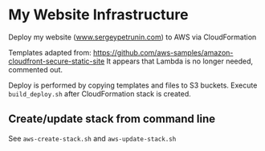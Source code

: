 # My Website Infrastructure

Deploy my website (www.sergeypetrunin.com) to AWS via CloudFormation

Templates adapted from:
https://github.com/aws-samples/amazon-cloudfront-secure-static-site
It appears that Lambda is no longer needed, commented out.

Deploy is performed by copying templates and files to S3 buckets.
Execute `build_deploy.sh` after CloudFormation stack is created.

## Create/update stack from command line

See `aws-create-stack.sh` and `aws-update-stack.sh`
